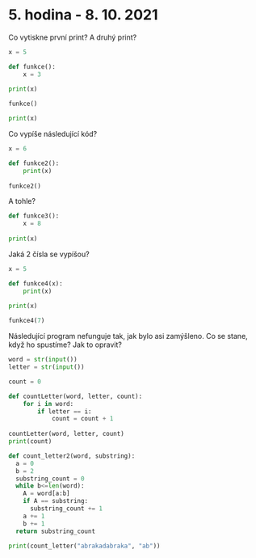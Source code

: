 # 5. hodina - 8. 10. 2021

Co vytiskne první print? A druhý print?
``` python
x = 5

def funkce():
    x = 3
    
print(x)

funkce()

print(x)

```

Co vypíše následující kód?
``` python
x = 6

def funkce2():
    print(x)
    
funkce2()


```


A tohle?
``` python
def funkce3():
    x = 8
    
print(x)

```

Jaká 2 čísla se vypíšou?
``` python
x = 5

def funkce4(x):
    print(x)
    
print(x)

funkce4(7)

```


Následující program nefunguje tak, jak bylo asi zamýšleno. Co se stane, když ho spustíme? Jak to opravit?
``` python
word = str(input()) 
letter = str(input()) 

count = 0 

def countLetter(word, letter, count): 
    for i in word: 
        if letter == i: 
            count = count + 1 
 
countLetter(word, letter, count) 
print(count)
```

``` python
def count_letter2(word, substring): 
  a = 0 
  b = 2 
  substring_count = 0 
  while b<=len(word): 
    A = word[a:b] 
    if A == substring: 
      substring_count += 1 
    a += 1 
    b += 1 
  return substring_count 

print(count_letter("abrakadabraka", "ab")) 

```


